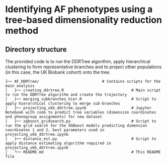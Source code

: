 # Identifying AF phenotypes using a tree-based dimensionality reduction method

## Directory structure 

The provided code is to run the DDRTree algorithm, apply hierarchical clustering to form representative branches and to project other populations (in this case, the UK Biobank cohort) onto the tree. 

```
├── AF_DDRTree/                            # Contains scripts for the main analysis 
│   ├── creating_ddrtree.R                              # Main script to run the DDRTree algorithm and create the trajectory
│   ├── merging_subbranches_hier.R                      # Script to apply hierarchical clustering to merge sub-branches
│   ├── projecting_ukb_ddrtree.ipynb                    # Jupyter Notebook with code to predict tree variables (dimension coordinates and phenogroup assignments) for new dataset
│   ├── xgboost_gridsearch.py                           # Script to run the grid search for the XGBoost models predicting dimension coordinates 1 and 2, best parameters used in projecting_ukb_ddrtree.ipynb
│   ├── distance_est.py                                 # Script to apply distance estimating algorithm required in projecting_ukb_ddrtree.ipynb
│   └── README.md                                       # This README file
```
